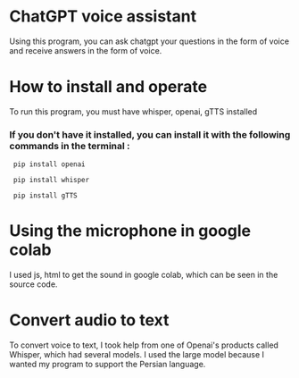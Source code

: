 # ChatGPT voice assistant
Using this program, you can ask chatgpt your questions in the form of voice and receive answers in the form of voice.
# How to install and operate 
To run this program, you must have whisper, openai, gTTS installed
### If you don't have it installed, you can install it with the following commands in the terminal :
``` 
 pip install openai
```
```
 pip install whisper
```
```
 pip install gTTS
```

# Using the microphone in google colab
I used js, html to get the sound in google colab, which can be seen in the source code.

# Convert audio to text
To convert voice to text, I took help from one of Openai's products called Whisper, which had several models. I used the large model because I wanted my program to support the Persian language.
